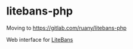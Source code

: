 litebans-php
===========

Moving to https://gitlab.com/ruany/litebans-php

Web interface for [LiteBans](https://www.spigotmc.org/resources/litebans.3715/)
